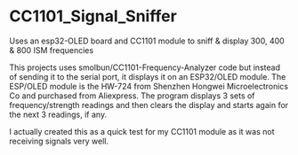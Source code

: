 # CC1101_Signal_Sniffer
Uses an esp32-OLED board and CC1101 module to sniff &amp; display 300, 400 &amp; 800 ISM frequencies

This projects uses smolbun/CC1101-Frequency-Analyzer code but instead of sending it to the serial port, it displays it on an ESP32/OLED module.
The ESP/OLED module is the HW-724 from Shenzhen Hongwei Microelectronics Co and purchased from Aliexpress.
The program displays 3 sets of frequency/strength readings and then clears the display and starts again for the next 3 readings, if any.

I actually created this as a quick test for my CC1101 module as it was not receiving signals very well.

